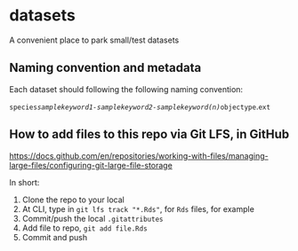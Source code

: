 # datasets
A convenient place to park small/test datasets

## Naming convention and metadata

Each dataset should following the following naming convention:

`species`_`samplekeyword1-samplekeyword2-samplekeyword(n)`_`objectype`.`ext`



## How to add files to this repo via Git LFS, in GitHub

https://docs.github.com/en/repositories/working-with-files/managing-large-files/configuring-git-large-file-storage

In short:
1. Clone the repo to your local
2. At CLI, type in `git lfs track "*.Rds"`, for `Rds` files, for example
3. Commit/push the local `.gitattributes`
4. Add file to repo, `git add file.Rds`
5. Commit and push
